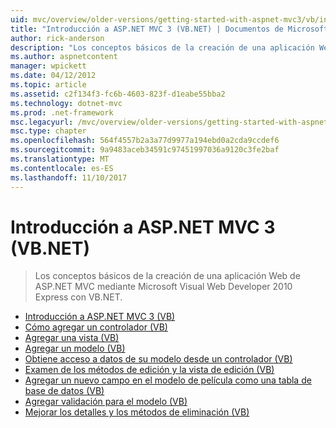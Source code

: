 ```yaml
---
uid: mvc/overview/older-versions/getting-started-with-aspnet-mvc3/vb/index
title: "Introducción a ASP.NET MVC 3 (VB.NET) | Documentos de Microsoft"
author: rick-anderson
description: "Los conceptos básicos de la creación de una aplicación Web de ASP.NET MVC mediante Microsoft Visual Web Developer 2010 Express con VB.NET."
ms.author: aspnetcontent
manager: wpickett
ms.date: 04/12/2012
ms.topic: article
ms.assetid: c2f134f3-fc6b-4603-823f-d1eabe55bba2
ms.technology: dotnet-mvc
ms.prod: .net-framework
msc.legacyurl: /mvc/overview/older-versions/getting-started-with-aspnet-mvc3/vb
msc.type: chapter
ms.openlocfilehash: 564f4557b2a3a77d9977a194ebd0a2cda9ccdef6
ms.sourcegitcommit: 9a9483aceb34591c97451997036a9120c3fe2baf
ms.translationtype: MT
ms.contentlocale: es-ES
ms.lasthandoff: 11/10/2017
---
```

<a name="getting-started-with-aspnet-mvc-3-vbnet"></a>Introducción a ASP.NET MVC 3 (VB.NET)
====================
> Los conceptos básicos de la creación de una aplicación Web de ASP.NET MVC mediante Microsoft Visual Web Developer 2010 Express con VB.NET.


- [Introducción a ASP.NET MVC 3 (VB)](intro-to-aspnet-mvc-3.md)
- [Cómo agregar un controlador (VB)](adding-a-controller.md)
- [Agregar una vista (VB)](adding-a-view.md)
- [Agregar un modelo (VB)](adding-a-model.md)
- [Obtiene acceso a datos de su modelo desde un controlador (VB)](accessing-your-models-data-from-a-controller.md)
- [Examen de los métodos de edición y la vista de edición (VB)](examining-the-edit-methods-and-edit-view.md)
- [Agregar un nuevo campo en el modelo de película como una tabla de base de datos (VB)](adding-a-new-field.md)
- [Agregar validación para el modelo (VB)](adding-validation-to-the-model.md)
- [Mejorar los detalles y los métodos de eliminación (VB)](improving-the-details-and-delete-methods.md)
